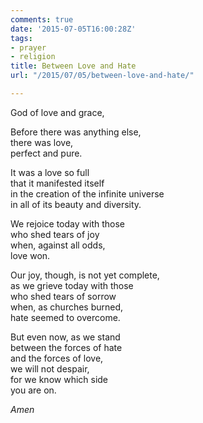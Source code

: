```yaml
---
comments: true
date: '2015-07-05T16:00:28Z'
tags:
- prayer
- religion
title: Between Love and Hate
url: "/2015/07/05/between-love-and-hate/"

---
```

God of love and grace,

Before there was anything else,  
there was love,  
perfect and pure.

It was a love so full   
that it manifested itself  
in the creation of the infinite universe  
in all of its beauty and diversity.

We rejoice today with those  
who shed tears of joy  
when, against all odds,  
love won.

Our joy, though, is not yet complete,  
as we grieve today with those  
who shed tears of sorrow  
when, as churches burned,  
hate seemed to overcome.

But even now, as we stand  
between the forces of hate  
and the forces of love,  
we will not despair,  
for we know which side   
you are on.  

*Amen*

